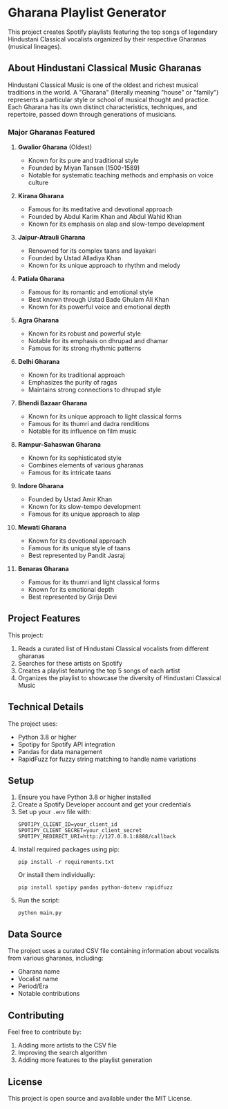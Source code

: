 # Gharana Playlist Generator

This project creates Spotify playlists featuring the top songs of legendary Hindustani Classical vocalists organized by their respective Gharanas (musical lineages).

## About Hindustani Classical Music Gharanas

Hindustani Classical Music is one of the oldest and richest musical traditions in the world. A "Gharana" (literally meaning "house" or "family") represents a particular style or school of musical thought and practice. Each Gharana has its own distinct characteristics, techniques, and repertoire, passed down through generations of musicians.

### Major Gharanas Featured

1. **Gwalior Gharana** (Oldest)
   - Known for its pure and traditional style
   - Founded by Miyan Tansen (1500-1589)
   - Notable for systematic teaching methods and emphasis on voice culture

2. **Kirana Gharana**
   - Famous for its meditative and devotional approach
   - Founded by Abdul Karim Khan and Abdul Wahid Khan
   - Known for its emphasis on alap and slow-tempo development

3. **Jaipur-Atrauli Gharana**
   - Renowned for its complex taans and layakari
   - Founded by Ustad Alladiya Khan
   - Known for its unique approach to rhythm and melody

4. **Patiala Gharana**
   - Famous for its romantic and emotional style
   - Best known through Ustad Bade Ghulam Ali Khan
   - Known for its powerful voice and emotional depth

5. **Agra Gharana**
   - Known for its robust and powerful style
   - Notable for its emphasis on dhrupad and dhamar
   - Famous for its strong rhythmic patterns

6. **Delhi Gharana**
   - Known for its traditional approach
   - Emphasizes the purity of ragas
   - Maintains strong connections to dhrupad style

7. **Bhendi Bazaar Gharana**
   - Known for its unique approach to light classical forms
   - Famous for its thumri and dadra renditions
   - Notable for its influence on film music

8. **Rampur-Sahaswan Gharana**
   - Known for its sophisticated style
   - Combines elements of various gharanas
   - Famous for its intricate taans

9. **Indore Gharana**
   - Founded by Ustad Amir Khan
   - Known for its slow-tempo development
   - Famous for its unique approach to alap

10. **Mewati Gharana**
    - Known for its devotional approach
    - Famous for its unique style of taans
    - Best represented by Pandit Jasraj

11. **Benaras Gharana**
    - Famous for its thumri and light classical forms
    - Known for its emotional depth
    - Best represented by Girija Devi

## Project Features

This project:
1. Reads a curated list of Hindustani Classical vocalists from different gharanas
2. Searches for these artists on Spotify
3. Creates a playlist featuring the top 5 songs of each artist
4. Organizes the playlist to showcase the diversity of Hindustani Classical Music

## Technical Details

The project uses:
- Python 3.8 or higher
- Spotipy for Spotify API integration
- Pandas for data management
- RapidFuzz for fuzzy string matching to handle name variations

## Setup

1. Ensure you have Python 3.8 or higher installed
2. Create a Spotify Developer account and get your credentials
3. Set up your `.env` file with:
   ```
   SPOTIPY_CLIENT_ID=your_client_id
   SPOTIPY_CLIENT_SECRET=your_client_secret
   SPOTIPY_REDIRECT_URI=http://127.0.0.1:8888/callback
   ```
4. Install required packages using pip:
   ```
   pip install -r requirements.txt
   ```
   Or install them individually:
   ```
   pip install spotipy pandas python-dotenv rapidfuzz
   ```
5. Run the script:
   ```
   python main.py
   ```

## Data Source

The project uses a curated CSV file containing information about vocalists from various gharanas, including:
- Gharana name
- Vocalist name
- Period/Era
- Notable contributions

## Contributing

Feel free to contribute by:
1. Adding more artists to the CSV file
2. Improving the search algorithm
3. Adding more features to the playlist generation

## License

This project is open source and available under the MIT License. 